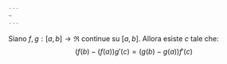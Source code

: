 ```yaml
---
~
---
```

 Siano $f,g:[a,b]\to\Re$ continue su $[a,b]$. 
 Allora esiste $c$ tale che:
 $$(f(b)-(f(a))g'(c)=(g(b)-g(a))f'(c)$$